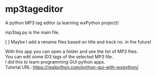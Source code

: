 # mp3tageditor
A python MP3 tag editor (a learning wxPython project)!

mp3tag.py is the main file.

[ ] Maybe I add a rename files based on title and track no. in the future!

With this app you can open a folder and see the list of MP3 files.  
You can edit some ID3 tags of the selected MP3 file.  
I did this to learn programming GUI python apps.  
Tutorial URL: https://realpython.com/python-gui-with-wxpython/  

